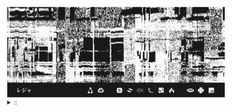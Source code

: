 <img src="./banner.png">
<details><summary> :: </summary>
<!--START_SECTION:waka-->

```
From: 09 August 2024 - To: 13 January 2025

Total Time: 877 hrs

Python                     260 hrs 36 mins ///////------------------   27.79 %
PHP                        173 hrs 16 mins /////--------------------   18.47 %
Other                      60 hrs 51 mins  //-----------------------   06.49 %
```

<!--END_SECTION:waka-->
</details>

